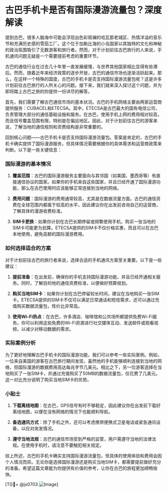 # 古巴手机卡是否有国际漫游流量包？深度解读

提到古巴，很多人脑海中可能会浮现出色彩斑斓的哈瓦那老城区、热情洋溢的音乐节和充满历史感的雪茄工厂。这个位于加勒比海的小岛国家以其独特的文化和神秘的政治氛围吸引了无数游客和旅行者。然而，对于计划前往古巴旅行的人来说，手机通讯问题无疑是一个需要提前考虑的重要环节。

古巴的通信行业在过去几十年里一直发展缓慢，与世界其他国家相比显得有些滞后。然而，随着近年来经济政策的逐步开放，古巴的通信市场也逐渐活跃起来。那么，在这样一个特殊的国度，古巴的手机卡是否支持国际漫游流量包呢？这是许多计划前往古巴旅行的人所关心的问题。接下来，我们就来深入探讨这个问题，并为即将踏上古巴之旅的你提供一份详尽的解答。

首先，我们需要了解古巴通信市场的基本状况。古巴的手机网络主要由两家运营商提供服务：CUBACEL和ETECSA。其中，ETECSA是古巴最大的国有电信公司，负责管理大部分的通信基础设施和服务。在古巴，使用手机上网的费用相对较高，而且信号覆盖范围有限，特别是在偏远地区。因此，对于计划前往古巴的游客来说，了解当地的通信规则和资费结构是非常重要的。

回到核心问题——古巴手机卡是否支持国际漫游流量包。答案是肯定的，古巴的手机卡确实提供了国际漫游服务，但具体情况需要根据你的具体需求和运营商政策来判断。以下是一些关键信息：

### 国际漫游的基本情况

1. **覆盖范围**：古巴的国际漫游服务主要面向与其邻国（如美国、墨西哥等）有直接通信协议的国家。如果你的手机来自这些国家，并且已经开通了国际漫游功能，那么在古巴使用时应该能够正常连接到当地的网络。

2. **费用问题**：国际漫游的费用通常较高，尤其是在数据流量方面。古巴的通信资费在全球范围内都属于较高的水平，因此建议你在出发前咨询自己的运营商，了解具体的漫游收费标准。

3. **SIM卡更换**：如果你计划在古巴长期停留或频繁使用手机，购买一张当地的SIM卡可能更为划算。ETECSA提供的SIM卡不仅价格实惠，而且可以在古巴本地使用，避免高额的国际漫游费用。

### 如何选择适合的方案

对于计划前往古巴的旅行者来说，选择合适的手机通讯方案至关重要。以下是一些建议：

1. **提前准备**：在出发前，确保你的手机支持国际漫游功能，并且已经开通相关服务。同时，了解目的地的通信资费标准，以便做好预算规划。

2. **购买当地SIM卡**：如果你计划在古巴停留较长时间，建议在当地购买一张SIM卡。ETECSA提供的SIM卡不仅可以满足日常通话和短信需求，还可以通过充值购买数据流量包，性价比非常高。

3. **使用Wi-Fi热点**：在古巴，许多酒店、咖啡馆和公共场所都提供免费Wi-Fi服务。你可以利用这些免费的Wi-Fi资源进行社交媒体互动、发送邮件或观看视频，以减少对移动数据的需求。

### 实际案例分析

为了更好地理解古巴手机卡的国际漫游功能，我们可以参考一些实际案例。例如，一位来自美国的游客在古巴旅行期间发现，虽然他的手机能够顺利连接到当地的网络，但国际漫游的数据费用高达每兆字节几美元。相比之下，另一位游客选择在当地购买了一张SIM卡，并通过充值购买了50MB的数据流量包，仅花费了几美元。这一对比充分说明了购买当地SIM卡的优势。

### 小贴士

1. **下载离线地图**：在古巴，GPS信号有时不够稳定，因此建议你在出发前下载好离线地图，以便在没有网络的情况下也能顺利导航。

2. **备选通讯方式**：除了手机之外，还可以考虑携带便携式卫星电话或紧急通讯设备，以应对突发情况。

3. **遵守当地法规**：古巴的通信市场受到严格的监管，用户需遵守当地的法律法规。在使用手机时，请注意不要触犯相关规定。

综上所述，古巴的手机卡确实支持国际漫游流量包，但具体的使用体验和费用会因个人情况而异。无论你是选择国际漫游还是购买当地SIM卡，都需要提前做好充分的准备。希望这篇文章能为你提供有价值的参考，让你在古巴的旅程更加顺畅愉快。

[TG💪+ @jx0703 ![Image](https://github.com/user-attachments/assets/dbca1d08-cadb-493c-b0ec-ad6f7a83f270)]